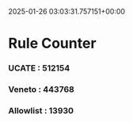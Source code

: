 2025-01-26 03:03:31.757151+00:00
# Rule Counter 
 ### UCATE : 512154

 ### Veneto : 443768

 ### Allowlist : 13930
